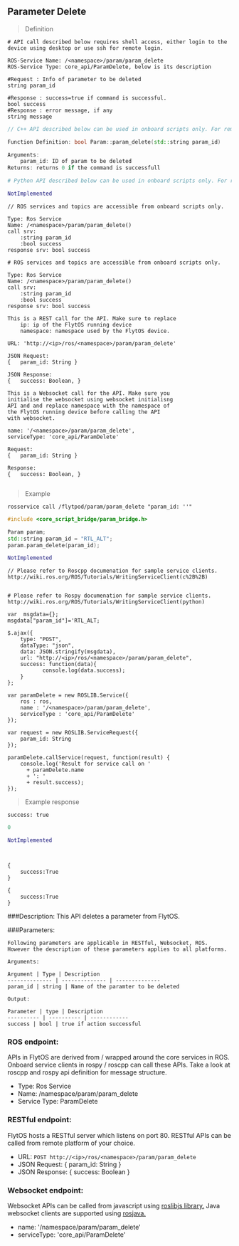 ## Parameter Delete


> Definition

```shell
# API call described below requires shell access, either login to the device using desktop or use ssh for remote login.

ROS-Service Name: /<namespace>/param/param_delete
ROS-Service Type: core_api/ParamDelete, below is its description

#Request : Info of parameter to be deleted
string param_id

#Response : success=true if command is successful.  
bool success
#Response : error message, if any
string message
```

```cpp
// C++ API described below can be used in onboard scripts only. For remote scripts you can use http client libraries to call FlytOS REST endpoints from C++.

Function Definition: bool Param::param_delete(std::string param_id)

Arguments:
    param_id: ID of param to be deleted
Returns: returns 0 if the command is successfull
```

```python
# Python API described below can be used in onboard scripts only. For remote scripts you can use http client libraries to call FlytOS REST endpoints from Python.

NotImplemented
```

```cpp--ros
// ROS services and topics are accessible from onboard scripts only.

Type: Ros Service
Name: /<namespace>/param/param_delete()
call srv:
    :string param_id
    :bool success
response srv: bool success
```

```python--ros
# ROS services and topics are accessible from onboard scripts only.

Type: Ros Service
Name: /<namespace>/param/param_delete()
call srv:
    :string param_id
    :bool success
response srv: bool success

```

```javascript--REST
This is a REST call for the API. Make sure to replace 
    ip: ip of the FlytOS running device
    namespace: namespace used by the FlytOS device.

URL: 'http://<ip>/ros/<namespace>/param/param_delete'

JSON Request:
{   param_id: String }

JSON Response:
{   success: Boolean, }

```

```javascript--Websocket
This is a Websocket call for the API. Make sure you 
initialise the websocket using websocket initialisng 
API and and replace namespace with the namespace of 
the FlytOS running device before calling the API 
with websocket.

name: '/<namespace>/param/param_delete',
serviceType: 'core_api/ParamDelete'

Request:
{   param_id: String }

Response:
{   success: Boolean, }


```


> Example

```shell
rosservice call /flytpod/param/param_delete "param_id: ''" 
```

```cpp
#include <core_script_bridge/param_bridge.h>

Param param;
std::string param_id = "RTL_ALT"; 
param.param_delete(param_id);
```

```python
NotImplemented

```

```cpp--ros
// Please refer to Roscpp documenation for sample service clients. http://wiki.ros.org/ROS/Tutorials/WritingServiceClient(c%2B%2B)
```

```python--ros

# Please refer to Rospy documenation for sample service clients. http://wiki.ros.org/ROS/Tutorials/WritingServiceClient(python)

```

```javascript--REST
var  msgdata={};
msgdata["param_id"]='RTL_ALT;

$.ajax({
    type: "POST",
    dataType: "json",
    data: JSON.stringify(msgdata),
    url: "http://<ip>/ros/<namespace>/param/param_delete",  
    success: function(data){
           console.log(data.success);
    }
};

```

```javascript--Websocket
var paramDelete = new ROSLIB.Service({
    ros : ros,
    name : '/<namespace>/param/param_delete',
    serviceType : 'core_api/ParamDelete'
});

var request = new ROSLIB.ServiceRequest({
    param_id: String
});

paramDelete.callService(request, function(result) {
    console.log('Result for service call on '
      + paramDelete.name
      + ': '
      + result.success);
});
```


> Example response

```shell
success: true
```

```cpp
0
```

```python
NotImplemented
```

```cpp--ros
```

```python--ros
```

```javascript--REST
{
    success:True
}

```

```javascript--Websocket
{
    success:True
}

```





###Description:
This API deletes a parameter from FlytOS.

###Parameters:
    
    Following parameters are applicable in RESTful, Websocket, ROS. However the description of these parameters applies to all platforms. 
    
    Arguments:
    
    Argument | Type | Description
    -------------- | -------------- | --------------
    param_id | string | Name of the paramter to be deleted
    
    Output:
    
    Parameter | type | Description
    ---------- | ---------- | ------------
    success | bool | true if action successful

### ROS endpoint:
APIs in FlytOS are derived from / wrapped around the core  services in ROS. Onboard service clients in rospy / roscpp can call these APIs. Take a look at roscpp and rospy api definition for message structure. 

* Type: Ros Service</br> 
* Name: /namespace/param/param_delete</br>
* Service Type: ParamDelete

### RESTful endpoint:
FlytOS hosts a RESTful server which listens on port 80. RESTful APIs can be called from remote platform of your choice.

* URL: ````POST http://<ip>/ros/<namespace>/param/param_delete````
* JSON Request:
{
    param_id: String
}
* JSON Response:
{
    success: Boolean
}


### Websocket endpoint:
Websocket APIs can be called from javascript using  [roslibjs library.](https://github.com/RobotWebTools/roslibjs) 
Java websocket clients are supported using [rosjava.](http://wiki.ros.org/rosjava)

* name: '/namespace/param/param_delete'</br>
* serviceType: 'core_api/ParamDelete'


<!-- ### API usage information:
Note: You can either set body_frame or relative flag. If both are set, body_frame takes precedence.

Tip: Asynchronous mode - The API call would return as soon as the command has been sent to the autopilot, irrespective of whether the vehicle has reached the given setpoint or not.

Tip: Synchronous mode - The API call would wait for the function to return, which happens when either the position setpoint is reached or timeout=30secs is over.

 -->